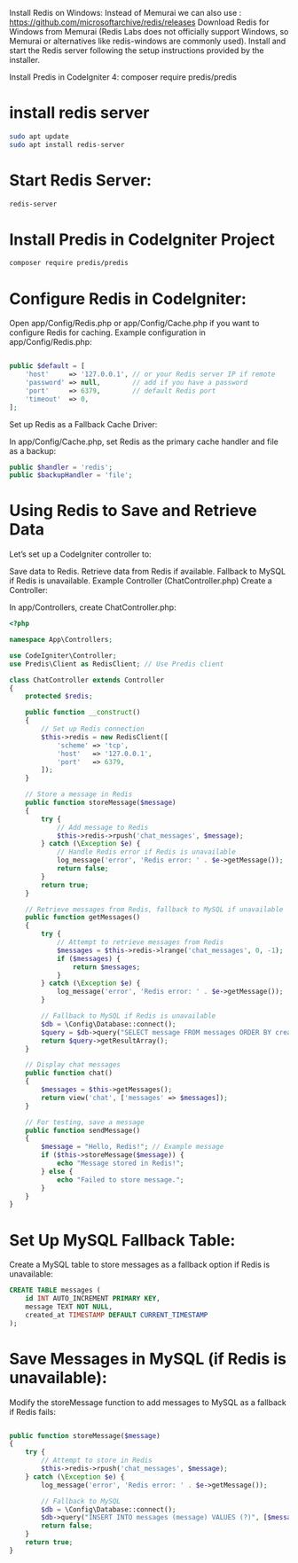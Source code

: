 Install Redis on Windows:
Instead of Memurai we can also use : https://github.com/microsoftarchive/redis/releases
Download Redis for Windows from Memurai (Redis Labs does not officially support Windows, so Memurai or alternatives like redis-windows are commonly used).
Install and start the Redis server following the setup instructions provided by the installer.


Install Predis in CodeIgniter 4:
composer require predis/predis

# install redis server
```bash
sudo apt update
sudo apt install redis-server
```
# Start Redis Server:
```bash
redis-server
```

# Install Predis in CodeIgniter Project
```bash
composer require predis/predis
```

# Configure Redis in CodeIgniter:

Open app/Config/Redis.php or app/Config/Cache.php if you want to configure Redis for caching.
Example configuration in app/Config/Redis.php:

```php

public $default = [
    'host'     => '127.0.0.1', // or your Redis server IP if remote
    'password' => null,        // add if you have a password
    'port'     => 6379,        // default Redis port
    'timeout'  => 0,
];
```
Set up Redis as a Fallback Cache Driver:

In app/Config/Cache.php, set Redis as the primary cache handler and file as a backup:
```php
public $handler = 'redis';
public $backupHandler = 'file';
```

# Using Redis to Save and Retrieve Data
Let’s set up a CodeIgniter controller to:

Save data to Redis.
Retrieve data from Redis if available.
Fallback to MySQL if Redis is unavailable.
Example Controller (ChatController.php)
Create a Controller:

In app/Controllers, create ChatController.php:
```php
<?php

namespace App\Controllers;

use CodeIgniter\Controller;
use Predis\Client as RedisClient; // Use Predis client

class ChatController extends Controller
{
    protected $redis;

    public function __construct()
    {
        // Set up Redis connection
        $this->redis = new RedisClient([
            'scheme' => 'tcp',
            'host'   => '127.0.0.1',
            'port'   => 6379,
        ]);
    }

    // Store a message in Redis
    public function storeMessage($message)
    {
        try {
            // Add message to Redis
            $this->redis->rpush('chat_messages', $message);
        } catch (\Exception $e) {
            // Handle Redis error if Redis is unavailable
            log_message('error', 'Redis error: ' . $e->getMessage());
            return false;
        }
        return true;
    }

    // Retrieve messages from Redis, fallback to MySQL if unavailable
    public function getMessages()
    {
        try {
            // Attempt to retrieve messages from Redis
            $messages = $this->redis->lrange('chat_messages', 0, -1);
            if ($messages) {
                return $messages;
            }
        } catch (\Exception $e) {
            log_message('error', 'Redis error: ' . $e->getMessage());
        }

        // Fallback to MySQL if Redis is unavailable
        $db = \Config\Database::connect();
        $query = $db->query("SELECT message FROM messages ORDER BY created_at DESC LIMIT 100");
        return $query->getResultArray();
    }

    // Display chat messages
    public function chat()
    {
        $messages = $this->getMessages();
        return view('chat', ['messages' => $messages]);
    }

    // For testing, save a message
    public function sendMessage()
    {
        $message = "Hello, Redis!"; // Example message
        if ($this->storeMessage($message)) {
            echo "Message stored in Redis!";
        } else {
            echo "Failed to store message.";
        }
    }
}
```
# Set Up MySQL Fallback Table:


Create a MySQL table to store messages as a fallback option if Redis is unavailable:
```sql
CREATE TABLE messages (
    id INT AUTO_INCREMENT PRIMARY KEY,
    message TEXT NOT NULL,
    created_at TIMESTAMP DEFAULT CURRENT_TIMESTAMP
);
```
# Save Messages in MySQL (if Redis is unavailable):

Modify the storeMessage function to add messages to MySQL as a fallback if Redis fails:
```php

public function storeMessage($message)
{
    try {
        // Attempt to store in Redis
        $this->redis->rpush('chat_messages', $message);
    } catch (\Exception $e) {
        log_message('error', 'Redis error: ' . $e->getMessage());

        // Fallback to MySQL
        $db = \Config\Database::connect();
        $db->query("INSERT INTO messages (message) VALUES (?)", [$message]);
        return false;
    }
    return true;
}
```
